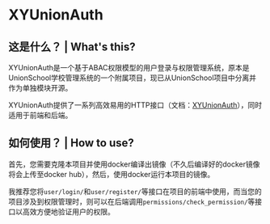 # XYUnionAuth

## 这是什么？ | What's this?

XYUnionAuth是一个基于ABAC权限模型的用户登录与权限管理系统，原本是UnionSchool学校管理系统的一个附属项目，现已从UnionSchool项目中分离并作为单独模块开源。

XYUnionAuth提供了一系列高效易用的HTTP接口（文档：[XYUnionAuth](https://apifox.com/apidoc/shared-25d873c3-6bbd-48dd-8b56-65d52cb245f0)），同时适用于前端和后端。

## 如何使用？ | How to use?

首先，您需要克隆本项目并使用docker编译出镜像（不久后编译好的docker镜像将会上传至docker hub），然后，使用docker运行本项目的镜像。

我推荐您将`user/login/`和`user/register/`等接口在项目的前端中使用，而当您的项目涉及到权限管理时，则可以在后端调用`permissions/check_permission/`等接口以高效方便地验证用户的权限。
